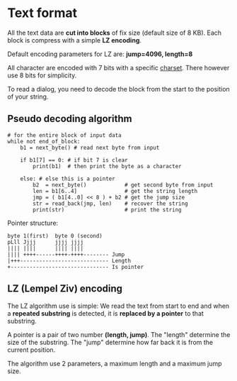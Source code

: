 # Text format

All the text data are **cut into blocks** of fix size (default size of 8 KB).
Each block is compress with a simple **LZ encoding**.

Default encoding parameters for LZ are: **jump=4096, length=8**

All character are encoded with 7 bits with a specific [charset](charset.md). There however use 8 bits for simplicity.

To read a dialog, you need to decode the block from the start to the position of your string.

## Pseudo decoding algorithm

    # for the entire block of input data
    while not end_of_block:
        b1 = next_byte() # read next byte from input

        if b1[7] == 0: # if bit 7 is clear
            print(b1)  # then print the byte as a character

        else: # else this is a pointer
            b2  = next_byte()            # get second byte from input
            len = b1[6..4]               # get the string length
            jmp = ( b1[4..0] << 8 ) + b2 # get the jump size
            str = read_back(jmp, len)    # recover the string
            print(str)                   # print the string

Pointer structure:

    byte 1(first)  byte 0 (second)
    pLll Jjjj      jjjj jjjj
    |||| ||||      |||| ||||
    |||| ++++------++++-++++-------- Jump
    |+++---------------------------- Length
    +------------------------------- Is pointer

## LZ (Lempel Ziv) encoding

The LZ algorithm use is simple:
We read the text from start to end and when a **repeated substring** is detected, it is **replaced by a pointer** to that substring.

A pointer is a pair of two number **(length, jump)**.
The "length" determine the size of the substring.
The "jump" determine how far back it is from the current position.

The algorithm use 2 parameters, a maximum length and a maximum jump size.
